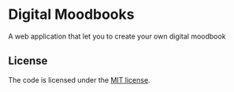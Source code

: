 # Digital Moodbooks

A web application that let you to create your own digital moodbook

## License

The code is licensed under the [MIT license](https://opensource.org/licenses/MIT).
